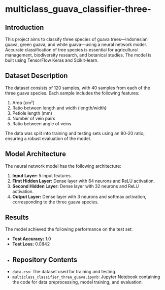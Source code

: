 # multiclass_guava_classifier-three-
## Introduction
This project aims to classify three species of guava trees—Indonesian guava, green guava, and white guava—using a neural network model. Accurate classification of tree species is essential for agricultural management, biodiversity research, and botanical studies. The model is built using TensorFlow Keras and Scikit-learn.

## Dataset Description
The dataset consists of 120 samples, with 40 samples from each of the three guava species. Each sample includes the following features:
1. Area (cm²)
2. Ratio between length and width (length/width)
3. Petiole length (mm)
4. Number of vein pairs
5. Ratio between angle of veins

The data was split into training and testing sets using an 80-20 ratio, ensuring a robust evaluation of the model.

## Model Architecture
The neural network model has the following architecture:
1. **Input Layer:** 5 input features.
2. **First Hidden Layer:** Dense layer with 64 neurons and ReLU activation.
3. **Second Hidden Layer:** Dense layer with 32 neurons and ReLU activation.
4. **Output Layer:** Dense layer with 3 neurons and softmax activation, corresponding to the three guava species.
## Results
The model achieved the following performance on the test set:
- **Test Accuracy:** 1.0
- **Test Loss:** 0.0842
- ## Repository Contents
- `data.csv`: The dataset used for training and testing.
- `multiclass_classifier_three_guava.ipynb`: Jupyter Notebook containing the code for data preprocessing, model training, and evaluation.
